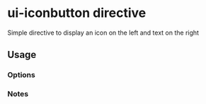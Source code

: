 # ui-iconbutton directive
Simple directive to display an icon on the left and text on the right

## Usage

### Options

### Notes